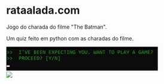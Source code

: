<h1>rataalada.com</h1>

<p>Jogo do charada do filme "The Batman".</p>
<p>Um quiz feito em python com as charadas do filme.</p>

<img src="preview.png"><br>
<img src="https://larepublica.cronosmedia.glr.pe/original/2022/03/11/622bde4c691b966bff209e57.jpg" style="width: 500px">
